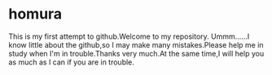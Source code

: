 # homura
This is my first attempt to github.Welcome to my repository.
Ummm......I know little about the github,so I may make many mistakes.Please help me in study when I'm in trouble.Thanks very much.At the same time,I will help you as much as I can if you are in trouble.
